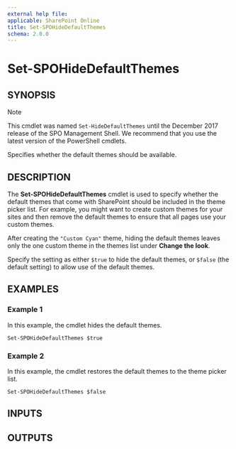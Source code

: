 ```yaml
---
external help file: 
applicable: SharePoint Online
title: Set-SPOHideDefaultThemes
schema: 2.0.0
---
```


# Set-SPOHideDefaultThemes

## SYNOPSIS

> [!NOTE] 
> This cmdlet was named `Set-HideDefaultThemes` until the December 2017 release of the SPO Management Shell. We recommend that you use the latest version of the PowerShell cmdlets.

Specifies whether the default themes should be available.

## DESCRIPTION

The **Set-SPOHideDefaultThemes** cmdlet is used to specify whether the default themes that come with SharePoint should be included in the theme picker list. For example, you might want to create custom themes for your sites and then remove the default themes to ensure that all pages use your custom themes.

After creating the `"Custom Cyan"` theme, hiding the default themes leaves only the one custom theme in the themes list under **Change the look**.

Specify the setting as either `$true` to hide the default themes, or `$false` (the default setting) to allow use of the default themes. 

## EXAMPLES

### Example 1

In this example, the cmdlet hides the default themes.

```
Set-SPOHideDefaultThemes $true
```

### Example 2

In this example, the cmdlet restores the default themes to the theme picker list.

```
Set-SPOHideDefaultThemes $false
```

## INPUTS

## OUTPUTS

